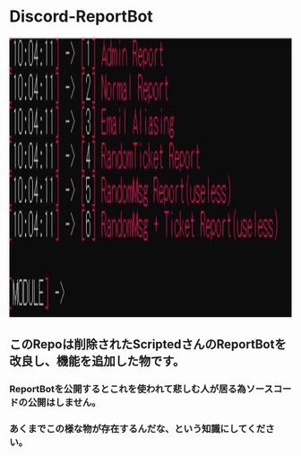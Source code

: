 # Discord-ReportBot
<p align="center">
  <a href="https://github.com/yutodadil/Discord-ReportBot">
    <img src="images/106FA6B6-0785-4114-8554-0B47919C09E8.jpeg" alt="Sample" width="1500" height="500">
  </a>
</p>

## このRepoは削除されたScriptedさんのReportBotを改良し、機能を追加した物です。
### ReportBotを公開するとこれを使われて悲しむ人が居る為ソースコードの公開はしません。
### あくまでこの様な物が存在するんだな、という知識にしてください。

